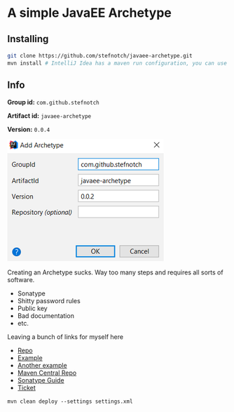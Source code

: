 # A simple JavaEE Archetype

## Installing

```bash
git clone https://github.com/stefnotch/javaee-archetype.git
mvn install # IntelliJ Idea has a maven run configuration, you can use that as well
```

## Info


**Group id:** `com.github.stefnotch`

**Artifact id:** `javaee-archetype`

**Version:** `0.0.4`



![1556468463742](screenshot.png)



Creating an Archetype sucks. Way too many steps and requires all sorts of software.

- Sonatype
- Shitty password rules
- Public key
- Bad documentation
- etc.



Leaving a bunch of links for myself here

- [Repo](https://github.com/stefnotch/javaee-archetype)
- [Example](https://github.com/AdamBien/javaee8-essentials-archetype)
- [Another example](https://bitbucket.org/simpligility/ossrh-pipeline-demo/src)
- [Maven Central Repo](https://mvnrepository.com/repos/sonatype-releases)
- [Sonatype Guide](https://central.sonatype.org/pages/ossrh-guide.html)
- [Ticket](https://issues.sonatype.org/browse/OSSRH-48186)



```
mvn clean deploy --settings settings.xml
```

